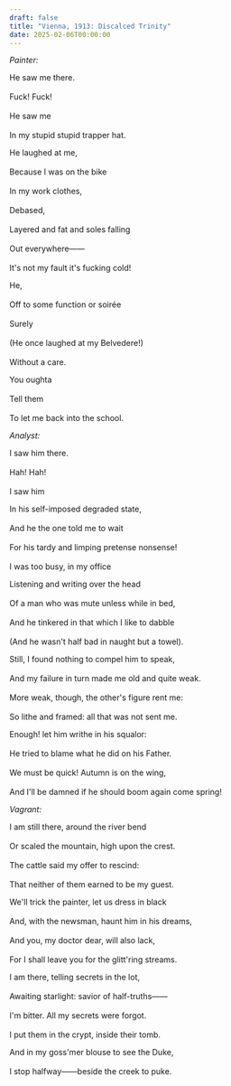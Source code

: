 ```yaml
---
draft: false
title: "Vienna, 1913: Discalced Trinity"
date: 2025-02-06T00:00:00
---
```

*Painter:* <br>  

He saw me there. <br>  
Fuck! Fuck! <br>  
He saw me <br>  
In my stupid stupid trapper hat. 

He laughed at me, <br>  
Because I was on the bike <br>  
In my work clothes, <br>  
Debased, <br>  
Layered and fat and soles falling <br>  
Out everywhere—— <br>  
It's not my fault it's fucking cold! 

He, <br>  
Off to some function or soirée <br>  
Surely <br>  
(He once laughed at my Belvedere!) <br>  
Without a care. 

You oughta <br>  
Tell them <br>  
To let me back into the school. 

*Analyst:* <br>  

I saw him there. <br>  
Hah! Hah! <br>  
I saw him <br>  

In his self-imposed degraded state, <br>  
And he the one told me to wait <br>  
For his tardy and limping pretense nonsense! <br>  
I was too busy, in my office 

Listening and writing over the head <br>  
Of a man who was mute unless while in bed, <br>  
And he tinkered in that which I like to dabble <br>  
(And he wasn't half bad in naught but a towel).

Still, I found nothing to compel him to speak, <br>  
And my failure in turn made me old and quite weak. <br>  
More weak, though, the other's figure rent me: <br>  
So lithe and framed: all that was not sent me.

Enough! let him writhe in his squalor: <br>  
He tried to blame what he did on his Father. <br>  
We must be quick! Autumn is on the wing, <br>  
And I'll be damned if he should boom again come spring! 

*Vagrant:* <br>  

I am still there, around the river bend <br>  
Or scaled the mountain, high upon the crest. <br>  
The cattle said my offer to rescind: <br>  
That neither of them earned to be my guest. 

We'll trick the painter, let us dress in black <br>  
And, with the newsman, haunt him in his dreams, <br>  
And you, my doctor dear, will also lack, <br>  
For I shall leave you for the glitt'ring streams. 

I am there, telling secrets in the lot, <br>  
Awaiting starlight: savior of half-truths—— <br>  
I'm bitter. All my secrets were forgot. <br>  
I put them in the crypt, inside their tomb.

And in my goss'mer blouse to see the Duke, <br>  
I stop halfway——beside the creek to puke. 